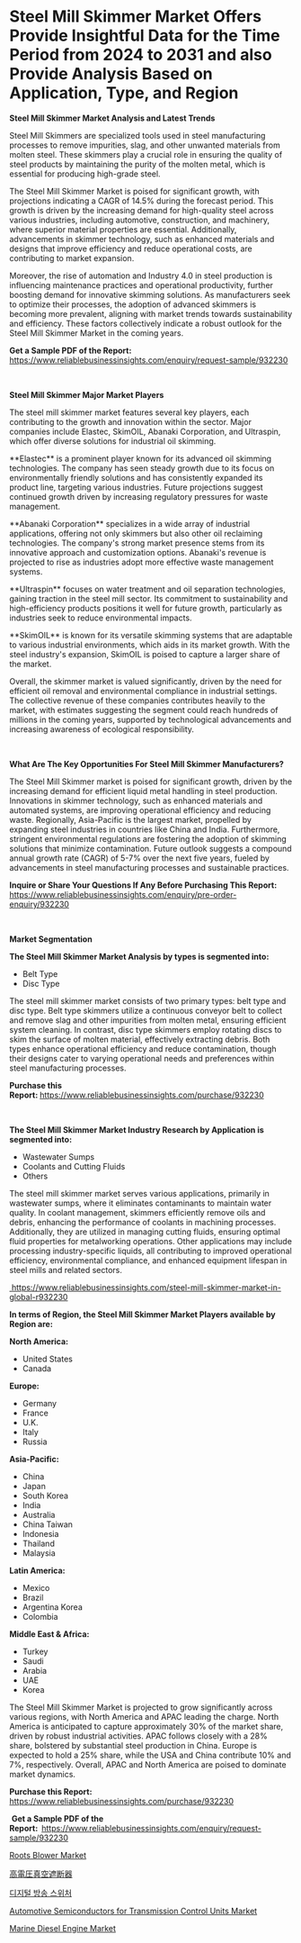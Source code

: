 <p><h1>Steel Mill Skimmer Market Offers Provide Insightful Data for the Time Period from 2024 to 2031 and also Provide Analysis Based on Application, Type, and Region</h1></p><p><strong>Steel Mill Skimmer Market Analysis and Latest Trends</strong></p>
<p><p>Steel Mill Skimmers are specialized tools used in steel manufacturing processes to remove impurities, slag, and other unwanted materials from molten steel. These skimmers play a crucial role in ensuring the quality of steel products by maintaining the purity of the molten metal, which is essential for producing high-grade steel.</p><p>The Steel Mill Skimmer Market is poised for significant growth, with projections indicating a CAGR of 14.5% during the forecast period. This growth is driven by the increasing demand for high-quality steel across various industries, including automotive, construction, and machinery, where superior material properties are essential. Additionally, advancements in skimmer technology, such as enhanced materials and designs that improve efficiency and reduce operational costs, are contributing to market expansion.</p><p>Moreover, the rise of automation and Industry 4.0 in steel production is influencing maintenance practices and operational productivity, further boosting demand for innovative skimming solutions. As manufacturers seek to optimize their processes, the adoption of advanced skimmers is becoming more prevalent, aligning with market trends towards sustainability and efficiency. These factors collectively indicate a robust outlook for the Steel Mill Skimmer Market in the coming years.</p></p>
<p><strong>Get a Sample PDF of the Report:&nbsp;</strong> <a href="https://www.reliablebusinessinsights.com/enquiry/request-sample/932230">https://www.reliablebusinessinsights.com/enquiry/request-sample/932230</a></p>
<p>&nbsp;</p>
<p><strong>Steel Mill Skimmer Major Market Players</strong></p>
<p><p>The steel mill skimmer market features several key players, each contributing to the growth and innovation within the sector. Major companies include Elastec, SkimOIL, Abanaki Corporation, and Ultraspin, which offer diverse solutions for industrial oil skimming.</p><p>**Elastec** is a prominent player known for its advanced oil skimming technologies. The company has seen steady growth due to its focus on environmentally friendly solutions and has consistently expanded its product line, targeting various industries. Future projections suggest continued growth driven by increasing regulatory pressures for waste management.</p><p>**Abanaki Corporation** specializes in a wide array of industrial applications, offering not only skimmers but also other oil reclaiming technologies. The company's strong market presence stems from its innovative approach and customization options. Abanaki's revenue is projected to rise as industries adopt more effective waste management systems.</p><p>**Ultraspin** focuses on water treatment and oil separation technologies, gaining traction in the steel mill sector. Its commitment to sustainability and high-efficiency products positions it well for future growth, particularly as industries seek to reduce environmental impacts.</p><p>**SkimOIL** is known for its versatile skimming systems that are adaptable to various industrial environments, which aids in its market growth. With the steel industry's expansion, SkimOIL is poised to capture a larger share of the market.</p><p>Overall, the skimmer market is valued significantly, driven by the need for efficient oil removal and environmental compliance in industrial settings. The collective revenue of these companies contributes heavily to the market, with estimates suggesting the segment could reach hundreds of millions in the coming years, supported by technological advancements and increasing awareness of ecological responsibility.</p></p>
<p>&nbsp;</p>
<p><strong>What Are The Key Opportunities For Steel Mill Skimmer Manufacturers?</strong></p>
<p><p>The Steel Mill Skimmer market is poised for significant growth, driven by the increasing demand for efficient liquid metal handling in steel production. Innovations in skimmer technology, such as enhanced materials and automated systems, are improving operational efficiency and reducing waste. Regionally, Asia-Pacific is the largest market, propelled by expanding steel industries in countries like China and India. Furthermore, stringent environmental regulations are fostering the adoption of skimming solutions that minimize contamination. Future outlook suggests a compound annual growth rate (CAGR) of 5-7% over the next five years, fueled by advancements in steel manufacturing processes and sustainable practices.</p></p>
<p><strong>Inquire or Share Your Questions If Any Before Purchasing This Report:</strong> <a href="https://www.reliablebusinessinsights.com/enquiry/pre-order-enquiry/932230">https://www.reliablebusinessinsights.com/enquiry/pre-order-enquiry/932230</a></p>
<p>&nbsp;</p>
<p><strong>Market Segmentation</strong></p>
<p><strong>The Steel Mill Skimmer Market Analysis by types is segmented into:</strong></p>
<p><ul><li>Belt Type</li><li>Disc Type</li></ul></p>
<p><p>The steel mill skimmer market consists of two primary types: belt type and disc type. Belt type skimmers utilize a continuous conveyor belt to collect and remove slag and other impurities from molten metal, ensuring efficient system cleaning. In contrast, disc type skimmers employ rotating discs to skim the surface of molten material, effectively extracting debris. Both types enhance operational efficiency and reduce contamination, though their designs cater to varying operational needs and preferences within steel manufacturing processes.</p></p>
<p><strong>Purchase this Report:&nbsp;</strong><a href="https://www.reliablebusinessinsights.com/purchase/932230">https://www.reliablebusinessinsights.com/purchase/932230</a></p>
<p>&nbsp;</p>
<p><strong>The Steel Mill Skimmer Market Industry Research by Application is segmented into:</strong></p>
<p><ul><li>Wastewater Sumps</li><li>Coolants and Cutting Fluids</li><li>Others</li></ul></p>
<p><p>The steel mill skimmer market serves various applications, primarily in wastewater sumps, where it eliminates contaminants to maintain water quality. In coolant management, skimmers efficiently remove oils and debris, enhancing the performance of coolants in machining processes. Additionally, they are utilized in managing cutting fluids, ensuring optimal fluid properties for metalworking operations. Other applications may include processing industry-specific liquids, all contributing to improved operational efficiency, environmental compliance, and enhanced equipment lifespan in steel mills and related sectors.</p></p>
<p><a href="https://www.reliablebusinessinsights.com/steel-mill-skimmer-market-in-global-r932230">&nbsp;https://www.reliablebusinessinsights.com/steel-mill-skimmer-market-in-global-r932230</a></p>
<p><strong>In terms of Region, the Steel Mill Skimmer Market Players available by Region are:</strong></p>
<p>
    <p> <strong> North America: </strong>
        <ul>
            <li>United States</li>
            <li>Canada</li>
        </ul>
        </p> 
    <p> <strong> Europe: </strong>
        <ul>
            <li>Germany</li>
            <li>France</li>
            <li>U.K.</li>
            <li>Italy</li>
            <li>Russia</li>
        </ul>
        </p> 
    <p> <strong> Asia-Pacific: </strong>
        <ul>
            <li>China</li>
            <li>Japan</li>
            <li>South Korea</li>
            <li>India</li>
            <li>Australia</li>
            <li>China Taiwan</li>
            <li>Indonesia</li>
            <li>Thailand</li>
            <li>Malaysia</li>
        </ul>
        </p> 
    <p> <strong> Latin America: </strong>
        <ul>
            <li>Mexico</li>
            <li>Brazil</li>
            <li>Argentina Korea</li>
            <li>Colombia</li>
        </ul>
        </p> 
    <p> <strong> Middle East & Africa: </strong>
        <ul>
            <li>Turkey</li>
            <li>Saudi</li>
            <li>Arabia</li>
            <li>UAE</li>
            <li>Korea</li>
        </ul>
    </p>
    </p>
<p><p>The Steel Mill Skimmer Market is projected to grow significantly across various regions, with North America and APAC leading the charge. North America is anticipated to capture approximately 30% of the market share, driven by robust industrial activities. APAC follows closely with a 28% share, bolstered by substantial steel production in China. Europe is expected to hold a 25% share, while the USA and China contribute 10% and 7%, respectively. Overall, APAC and North America are poised to dominate market dynamics.</p></p>
<p><strong>Purchase this Report: </strong><a href="https://www.reliablebusinessinsights.com/purchase/932230">https://www.reliablebusinessinsights.com/purchase/932230</a></p>
<p>&nbsp;<strong>Get a Sample PDF of the Report:&nbsp;&nbsp;</strong><a href="https://www.reliablebusinessinsights.com/enquiry/request-sample/932230">https://www.reliablebusinessinsights.com/enquiry/request-sample/932230</a></p>
<p><strong></strong></p>
<p><p><a href="https://medium.com/@shirleygreene26/the-growth-of-the-roots-blower-market-has-been-significant-driven-by-various-critical-factors-1f87a36fc6c6">Roots Blower Market</a></p><p><a href="https://medium.com/@brandyhiiqh/high-voltage-vacuum-interrupter-market-%E3%81%AF-%E3%82%B3%E3%82%B9%E3%83%88%E7%AE%A1%E7%90%86%E3%81%A8%E5%8A%B9%E7%8E%87%E5%90%91%E4%B8%8A%E3%82%92%E5%84%AA%E5%85%88%E3%81%97%E3%81%BE%E3%81%99-%E3%81%95%E3%82%89%E3%81%AB-%E5%A0%B1%E5%91%8A%E6%9B%B8%E3%81%AF%E5%B8%82%E5%A0%B4%E3%81%AE%E9%9C%80%E8%A6%81%E9%9D%A2%E3%81%A8%E4%BE%9B%E7%B5%A6%E9%9D%A2%E3%81%AE%E4%B8%A1%E6%96%B9%E3%82%92%E3%82%AB%E3%83%90%E3%83%BC%E3%81%97%E3%81%A6%E3%81%84%E3%81%BE%E3%81%99-high-5480f316fc84">高電圧真空遮断器</a></p><p><a href="https://medium.com/@rudyswaniafgwski56664/%EC%84%B8%EA%B3%84-digital-broadcast-switcher-market-%EC%9D%80-2024%EC%97%90%EC%84%9C-2031%EB%A1%9C-%EC%97%B0%ED%8F%89%EA%B7%A0-%EC%A6%9D%EA%B0%80%EC%9C%A8%EC%9D%84-%EB%B3%B4%EC%9D%BC-%EA%B2%83%EC%9C%BC%EB%A1%9C-%EC%98%88%EC%83%81%EB%90%A9%EB%8B%88%EB%8B%A4-3aa18322a0f9">디지털 방송 스위처</a></p><p><a href="https://issuu.com/reportprime-2/docs/automotive-semiconductors-for-trans_2e67edf7357c0c">Automotive Semiconductors for Transmission Control Units Market</a></p><p><a href="https://medium.com/@shirleygreene26/global-marine-diesel-engine-market-size-and-market-trends-analysis-by-regional-outlook-d03e8a12a3b6">Marine Diesel Engine Market</a></p></p>